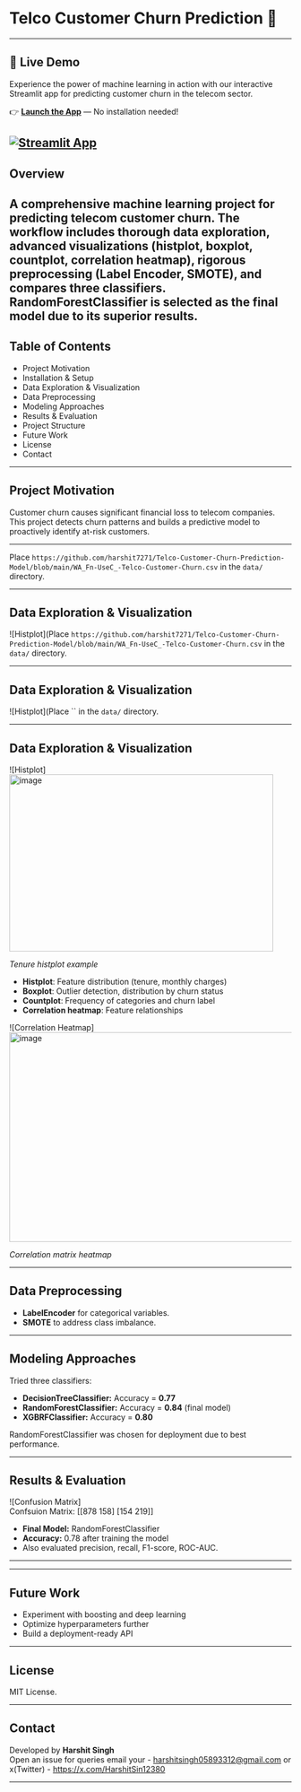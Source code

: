 # Telco Customer Churn Prediction 🚀
---
## 🌟 Live Demo

Experience the power of machine learning in action with our interactive Streamlit app for predicting customer churn in the telecom sector.

👉 [**Launch the App**](https://telco-customer-churn-prediction-model-mxwbwxwvfnqcupwvt5wlut.streamlit.app/) — No installation needed!

[![Streamlit App](https://static.streamlit.io/badges/streamlit_badge_black_white.svg)](https://telco-customer-churn-prediction-model-mxwbwxwvfnqcupwvt5wlut.streamlit.app/)
---
## Overview

A comprehensive machine learning project for predicting telecom customer churn. The workflow includes thorough data exploration, advanced visualizations (histplot, boxplot, countplot, correlation heatmap), rigorous preprocessing (Label Encoder, SMOTE), and compares three classifiers. RandomForestClassifier is selected as the final model due to its superior results.
---
## Table of Contents

- Project Motivation
- Installation & Setup
- Data Exploration & Visualization
- Data Preprocessing
- Modeling Approaches
- Results & Evaluation
- Project Structure
- Future Work
- License
- Contact

---

## Project Motivation

Customer churn causes significant financial loss to telecom companies. This project detects churn patterns and builds a predictive model to proactively identify at-risk customers.

---
Place `https://github.com/harshit7271/Telco-Customer-Churn-Prediction-Model/blob/main/WA_Fn-UseC_-Telco-Customer-Churn.csv` in the `data/` directory.

---

## Data Exploration & Visualization

![Histplot](Place `https://github.com/harshit7271/Telco-Customer-Churn-Prediction-Model/blob/main/WA_Fn-UseC_-Telco-Customer-Churn.csv` in the `data/` directory.

---

## Data Exploration & Visualization

![Histplot](Place `` in the `data/` directory.

---

## Data Exploration & Visualization

![Histplot]      <img width="471" height="316" alt="image" src="https://github.com/user-attachments/assets/ea13c5ee-c820-4491-9aa2-d3a311b87996" />

*Tenure histplot example*

- **Histplot**: Feature distribution (tenure, monthly charges)
- **Boxplot**: Outlier detection, distribution by churn status
- **Countplot**: Frequency of categories and churn label
- **Correlation heatmap**: Feature relationships

![Correlation Heatmap] <img width="617" height="374" alt="image" src="https://github.com/user-attachments/assets/89c2e646-58f1-4c95-b913-88a9810c9c6c" />

*Correlation matrix heatmap*


---

## Data Preprocessing

- **LabelEncoder** for categorical variables.
- **SMOTE** to address class imbalance.


---

## Modeling Approaches

Tried three classifiers:
- **DecisionTreeClassifier:** Accuracy = **0.77**
- **RandomForestClassifier:** Accuracy = **0.84** (final model)
- **XGBRFClassifier:** Accuracy = **0.80**

RandomForestClassifier was chosen for deployment due to best performance.

---

## Results & Evaluation

![Confusion Matrix]    
Confsuion Matrix:
 [[878 158]
 [154 219]]

- **Final Model:** RandomForestClassifier
- **Accuracy:** 0.78 after training the model
- Also evaluated precision, recall, F1-score, ROC-AUC.

---

---

## Future Work

- Experiment with boosting and deep learning
- Optimize hyperparameters further
- Build a deployment-ready API

---

## License

MIT License.

---

## Contact

Developed by **Harshit Singh**  
Open an issue for queries
email your - harshitsingh05893312@gmail.com or 
x(Twitter) - https://x.com/HarshitSin12380

---










